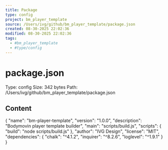 ```yaml
---
title: Package
type: config
project: bm_player_template
source: /Users/ivg/github/bm_player_template/package.json
created: 08-30-2025 22:02:36
modified: 08-30-2025 22:02:36
tags:
  - #bm_player_template
  - #type/config
---
```


# package.json

Type: config
Size: 342 bytes
Path: /Users/ivg/github/bm_player_template/package.json

## Content

{
  "name": "bm-player-template",
  "version": "1.0.0",
  "description": "Bodymovin player template builder",
  "main": "scripts/build.js",
  "scripts": {
    "build": "node scripts/build.js"
  },
  "author": "IVG Design",
  "license": "MIT",
  "dependencies": {
    "chalk": "^4.1.2",
    "inquirer": "^8.2.6",
    "loglevel": "^1.9.1"
  }
}